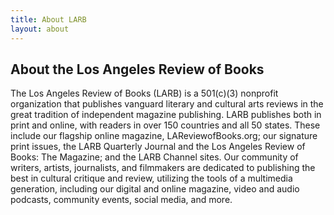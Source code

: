 ```yaml
---
title: About LARB 
layout: about
---
```


## About the Los Angeles Review of Books

The Los Angeles Review of Books (LARB) is a 501(c)(3) nonprofit organization that publishes vanguard literary and cultural arts reviews in the great tradition of independent magazine publishing. LARB publishes both in print and online, with readers in over 150 countries and all 50 states. These include our flagship online magazine, LAReviewofBooks.org; our signature print issues, the LARB Quarterly Journal and the Los Angeles Review of Books: The Magazine; and the LARB Channel sites. Our community of writers, artists, journalists, and filmmakers are dedicated to publishing the best in cultural critique and review, utilizing the tools of a multimedia generation, including our digital and online magazine, video and audio podcasts, community events, social media, and more.
